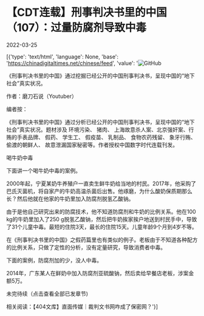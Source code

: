 # 【CDT连载】刑事判决书里的中国（107）：过量防腐剂导致中毒

2022-03-25

[{'type': 'text/html', 'language': None, 'base': 'https://chinadigitaltimes.net/chinese/feed', 'value': '![GitHub](https://chinadigitaltimes.net/chinese/files/2021/09/刑事判决书里的中国-791x1024.jpg)



《刑事判决书里的中国》通过挖掘已经公开的中国刑事判决书，呈现中国的“地下社会”真实状况。 

作者：磨刀石说（Youtuber）



编者按：

《刑事判决书里的中国》通过分析已经公开的中国刑事判决书，呈现中国的“地下社会”真实状况。题材涉及 环境污染、 猪肉、 上海故意杀人案、北京强奸案、行贿的手表品牌、 假药、 学生工、 假疫苗、 乳制品、 食物农药残留、 象牙行贿、 偷渡的朝鲜人、 故意泄漏国家秘密等。作者授权中国数字时代连载刊发。



喝牛奶中毒

下面讲一个喝牛奶中毒的案例。

2000年起，宁夏某奶牛养殖户一直卖生鲜牛奶给当地的村民。2017年，他采购了巴氏灭菌机，将自家产的牛奶高温杀菌后出售。他琢磨，为什么酸奶保质期那么长？然后他就在他家的牛奶里加入防腐剂脱氢乙酸钠。

由于是他自己研究出来的防腐技术，他不知道防腐剂和牛奶的比例关系。他在100 kg的牛奶里加入了250 g脱氢乙酸钠，然后把牛奶挨家挨户地送到村民手中，导致了31个儿童中毒。最短的住院3天，最长的住院15天。儿童年龄9个月到4岁不等。

在《刑事判决书里的中国》之假药篇里也有类似的例子。老板由于不知道各种配方的比例关系，只做了定性的分析，没有定量研究，导致消费者中毒。

下面的案例，防腐剂加的少，没人中毒。

2014年，广东某人在鲜奶中加入防腐剂亚硫酸钠，然后卖给早餐店老板，涉案金额5万。

未完待续（点击查看全部已发章节)

相关阅读：【404文库】直面传媒｜裁判文书网咋成了保密网？'}]